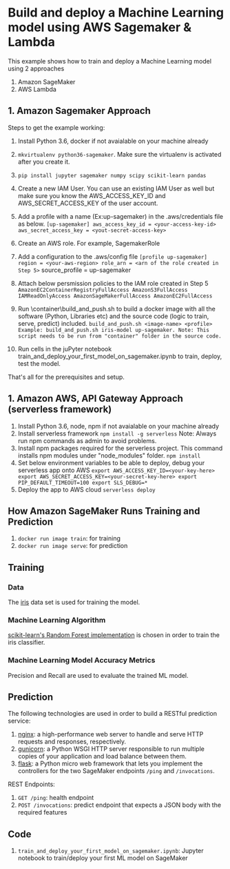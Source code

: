 # Build and deploy a Machine Learning model using AWS Sagemaker & Lambda

This example shows how to train and deploy a Machine Learning model using 2 approaches 
1. Amazon SageMaker 
2. AWS Lambda

## 1. Amazon Sagemaker Approach

Steps to get the example working:

1. Install Python 3.6,  docker if not avaialable on your machine already
2. `mkvirtualenv python36-sagemaker`. Make sure the virtualenv is activated after you create it.
3. `pip install jupyter sagemaker numpy scipy scikit-learn pandas`
4. Create a new IAM User. You can use an existing IAM User as well but make sure you know 
   the AWS_ACCESS_KEY_ID and AWS_SECRET_ACCESS_KEY of the user account.
5. Add a profile with a name (Ex:up-sagemaker) in the .aws/credentials file as below.
	`[up-sagemaker]
	aws_access_key_id = <your-access-key-id>
	aws_secret_access_key = <yout-secret-access-key>`
   
5. Create an AWS role. For example, SagemakerRole
6. Add a configuration to the .aws/config file
	`[profile up-sagemaker]
	region = <your-aws-region>
	role_arn = <arn of the role created in Step 5>`
	source_profile = up-sagemaker
7. Attach below persmission policies to the IAM role created in Step 5
	`AmazonEC2ContainerRegistryFullAccess
	AmazonS3FullAccess
	IAMReadOnlyAccess
	AmazonSageMakerFullAccess
	AmazonEC2FullAccess`
8. Run \container\build_and_push.sh to build a docker image with all the software (Python, Libraries etc) and 
the source code (logic to train, serve, predict) included.
	`build_and_push.sh <image-name> <profile>
	Example: build_and_push.sh iris-model up-sagemaker.
	Note: This script needs to be run from "container" folder in the source code.`
9. Run cells in the juPyter notebook train_and_deploy_your_first_model_on_sagemaker.ipynb to train, deploy, test the model.
	
That's all for the prerequisites and setup.

## 1. Amazon AWS, API Gateway Approach (serverless framework)

1. Install Python 3.6,  node, npm if not avaialable on your machine already
2. Install serverless framework
   `npm install -g serverless`
   Note: Always run npm commands as admin to avoid problems.
3. Install npm packages required for the serverless project. This command installs npm modules under "node_modules" folder.
   `npm install`
4. Set below environment variables to be able to deploy, debug your serverless app onto AWS
   `export AWS_ACCESS_KEY_ID=<your-key-here>
    export AWS_SECRET_ACCESS_KEY=<your-secret-key-here>
    export PIP_DEFAULT_TIMEOUT=100
    export SLS_DEBUG=*`
5. Deploy the app to AWS cloud
    `serverless deploy`

## How Amazon SageMaker Runs Training and Prediction

1. `docker run image train`: for training
2. `docker run image serve`: for prediction

## Training

### Data

The [iris](https://archive.ics.uci.edu/ml/datasets/iris) data set is used for training the model.

### Machine Learning Algorithm

[scikit-learn's Random Forest implementation](http://scikit-learn.org/stable/modules/generated/sklearn.ensemble.RandomForestClassifier.html) is chosen in order to train the iris classifier.

### Machine Learning Model Accuracy Metrics

Precision and Recall are used to evaluate the trained ML model.

## Prediction

The following technologies are used in order to build a RESTful prediction service:

1. [nginx](https://www.nginx.com/): a high-performance web server to handle and serve HTTP requests and responses, respectively.
2. [gunicorn](https://gunicorn.org/): a Python WSGI HTTP server responsible to run multiple copies of your application and load balance between them.
3. [flask](http://flask.pocoo.org/): a Python micro web framework that lets you implement the controllers for the two SageMaker endpoints `/ping` and `/invocations`. 

REST Endpoints:

1. `GET /ping`: health endpoint
2. `POST /invocations`: predict endpoint that expects a JSON body with the required features

## Code

1. `train_and_deploy_your_first_model_on_sagemaker.ipynb`: Jupyter notebook to train/deploy your first ML model on SageMaker
